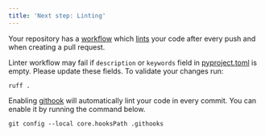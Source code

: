 ```yaml
---
title: 'Next step: Linting'
---
```


Your repository has a [workflow](https://github.com/QuantumApplicationLab/wntr-quantum/blob/main/.github/workflows/build.yml) which [lints](https://en.wikipedia.org/wiki/Lint_(software)) your code after every push and when creating a pull request.

Linter workflow may fail if `description` or `keywords` field in [pyproject.toml](https://github.com/QuantumApplicationLab/wntr-quantum/blob/main/pyproject.toml) is empty. Please update these fields. To validate your changes run:

```shell
ruff .
```

Enabling [githook](https://git-scm.com/docs/githooks) will automatically lint your code in every commit. You can enable it by running the command below.

```shell
git config --local core.hooksPath .githooks
```
